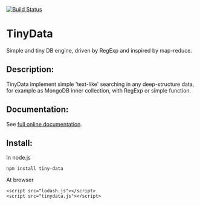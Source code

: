 [![Build Status](https://travis-ci.org/Meettya/TinyData.png?branch=master)](http://travis-ci.org/Meettya/TinyData)

# TinyData

Simple and tiny DB engine, driven by RegExp and inspired by map-reduce.


## Description:

TinyData implement simple 'text-like' searching in any deep-structure data, for example as MongoDB inner collection, with RegExp or simple function.

## Documentation:

See [full online documentation](http://tinydata.ru/index.html).


## Install:

In node.js

    npm install tiny-data

At browser

    <script src="lodash.js"></script>
    <script src="tinydata.js"></script>